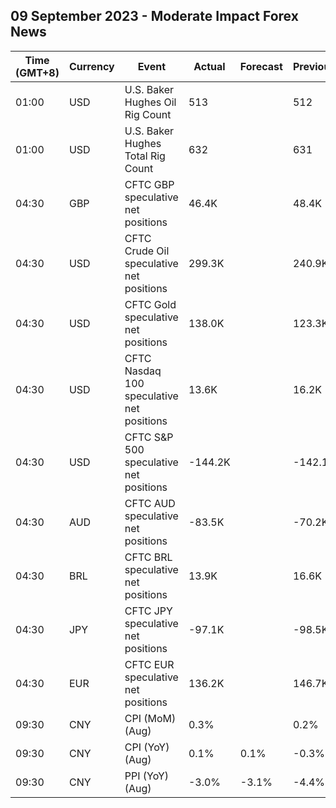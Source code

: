 ## 09 September 2023 - Moderate Impact Forex News

| Time (GMT+8) | Currency | Event | Actual | Forecast | Previous |
|------|----------|-------|--------|----------|----------|
| 01:00 | USD | U.S. Baker Hughes Oil Rig Count | 513 |  | 512 |
| 01:00 | USD | U.S. Baker Hughes Total Rig Count | 632 |  | 631 |
| 04:30 | GBP | CFTC GBP speculative net positions | 46.4K |  | 48.4K |
| 04:30 | USD | CFTC Crude Oil speculative net positions | 299.3K |  | 240.9K |
| 04:30 | USD | CFTC Gold speculative net positions | 138.0K |  | 123.3K |
| 04:30 | USD | CFTC Nasdaq 100 speculative net positions | 13.6K |  | 16.2K |
| 04:30 | USD | CFTC S&P 500 speculative net positions | -144.2K |  | -142.1K |
| 04:30 | AUD | CFTC AUD speculative net positions | -83.5K |  | -70.2K |
| 04:30 | BRL | CFTC BRL speculative net positions | 13.9K |  | 16.6K |
| 04:30 | JPY | CFTC JPY speculative net positions | -97.1K |  | -98.5K |
| 04:30 | EUR | CFTC EUR speculative net positions | 136.2K |  | 146.7K |
| 09:30 | CNY | CPI (MoM) (Aug) | 0.3% |  | 0.2% |
| 09:30 | CNY | CPI (YoY) (Aug) | 0.1% | 0.1% | -0.3% |
| 09:30 | CNY | PPI (YoY) (Aug) | -3.0% | -3.1% | -4.4% |
